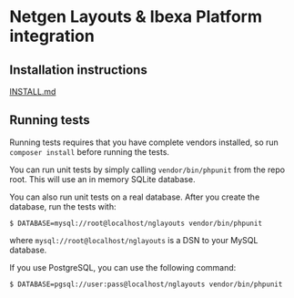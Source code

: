 # Netgen Layouts & Ibexa Platform integration

## Installation instructions

[INSTALL.md](INSTALL.md)

## Running tests

Running tests requires that you have complete vendors installed, so run
`composer install` before running the tests.

You can run unit tests by simply calling `vendor/bin/phpunit` from the repo
root. This will use an in memory SQLite database.

You can also run unit tests on a real database. After you create the database,
run the tests with:

```
$ DATABASE=mysql://root@localhost/nglayouts vendor/bin/phpunit
```

where `mysql://root@localhost/nglayouts` is a DSN to your MySQL database.

If you use PostgreSQL, you can use the following command:

```
$ DATABASE=pgsql://user:pass@localhost/nglayouts vendor/bin/phpunit
```
